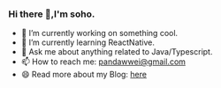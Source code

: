 ### Hi there 👋,I'm soho.

- 🔭 I’m currently working on something cool.
- 🌱 I’m currently learning ReactNative.
- 💬 Ask me about anything related to Java/Typescript.
- 📫 How to reach me: pandawwei@gmail.com
- 😄 Read more about my Blog: [here](https://blog.csdn.net/qq_44231797?spm=1000.2115.3001.5343)
